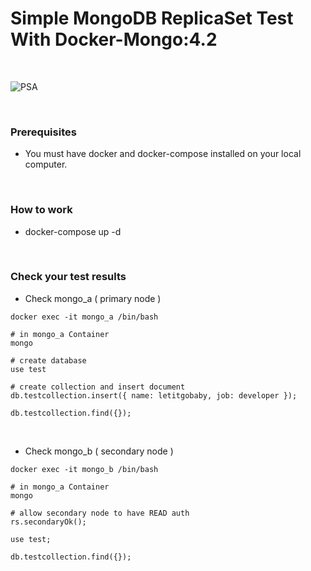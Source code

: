 # Simple MongoDB ReplicaSet Test With Docker-Mongo:4.2 

<br />

![PSA](https://user-images.githubusercontent.com/48303144/104096228-9327ab80-52de-11eb-852b-8927793492f3.jpeg)

<br />

### Prerequisites
- You must have docker and docker-compose installed on your local computer.

<br />

### How to work
- docker-compose up -d

<br />

### Check your test results

- Check mongo_a ( primary node )
```
docker exec -it mongo_a /bin/bash

# in mongo_a Container
mongo 

# create database
use test

# create collection and insert document
db.testcollection.insert({ name: letitgobaby, job: developer });

db.testcollection.find({});
```

<br />

- Check mongo_b ( secondary node )
```
docker exec -it mongo_b /bin/bash

# in mongo_a Container
mongo

# allow secondary node to have READ auth
rs.secondaryOk(); 

use test;

db.testcollection.find({});
```
